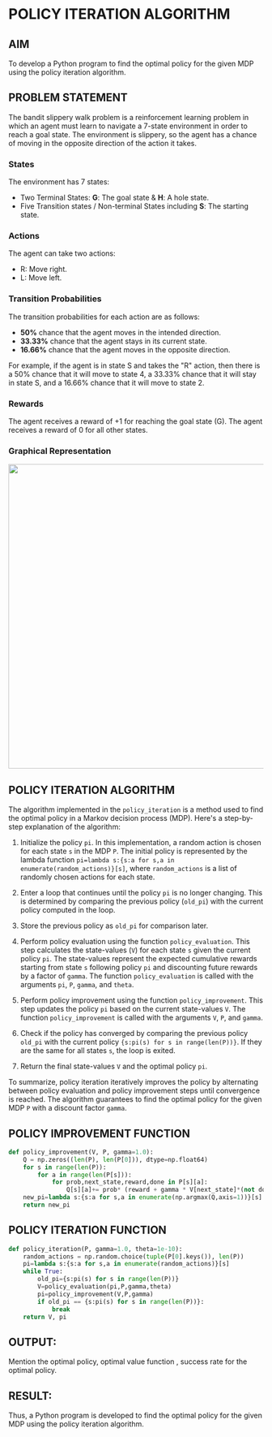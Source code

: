 # POLICY ITERATION ALGORITHM

## AIM
To develop a Python program to find the optimal policy for the given MDP using the policy iteration algorithm.

## PROBLEM STATEMENT
The bandit slippery walk problem is a reinforcement learning problem in which an agent must learn to navigate a 7-state environment in order to reach a goal state. The environment is slippery, so the agent has a chance of moving in the opposite direction of the action it takes.

### States

The environment has 7 states:
* Two Terminal States: **G**: The goal state & **H**: A hole state.
* Five Transition states / Non-terminal States including  **S**: The starting state.

### Actions

The agent can take two actions:

* R: Move right.
* L: Move left.

### Transition Probabilities

The transition probabilities for each action are as follows:

* **50%** chance that the agent moves in the intended direction.
* **33.33%** chance that the agent stays in its current state.
* **16.66%** chance that the agent moves in the opposite direction.

For example, if the agent is in state S and takes the "R" action, then there is a 50% chance that it will move to state 4, a 33.33% chance that it will stay in state S, and a 16.66% chance that it will move to state 2.

### Rewards

The agent receives a reward of +1 for reaching the goal state (G). The agent receives a reward of 0 for all other states.

### Graphical Representation
<p align="center">
<img width="600" src="https://github.com/ShafeeqAhamedS/RL_2_Policy_Eval/assets/93427237/e7af87e7-fe73-47fa-8bea-2040b7645e44"> </p>


## POLICY ITERATION ALGORITHM

The algorithm implemented in the `policy_iteration` is a method used to find the optimal policy in a Markov decision process (MDP). 
Here's a step-by-step explanation of the algorithm:

1. Initialize the policy `pi`. In this implementation, a random action is chosen for each state `s` in the MDP `P`. The initial policy is represented by the lambda function `pi=lambda s:{s:a for s,a in enumerate(random_actions)}[s]`, where `random_actions` is a list of randomly chosen actions for each state.

2. Enter a loop that continues until the policy `pi` is no longer changing. This is determined by comparing the previous policy (`old_pi`) with the current policy computed in the loop.

3. Store the previous policy as `old_pi` for comparison later.

4. Perform policy evaluation using the function `policy_evaluation`. This step calculates the state-values (`V`) for each state `s` given the current policy `pi`. The state-values represent the expected cumulative rewards starting from state `s` following policy `pi` and discounting future rewards by a factor of `gamma`. The function `policy_evaluation` is called with the arguments `pi`, `P`, `gamma`, and `theta`.

5. Perform policy improvement using the function `policy_improvement`. This step updates the policy `pi` based on the current state-values `V`. The function `policy_improvement` is called with the arguments `V`, `P`, and `gamma`.

6. Check if the policy has converged by comparing the previous policy `old_pi` with the current policy `{s:pi(s) for s in range(len(P))}`. If they are the same for all states `s`, the loop is exited.

7. Return the final state-values `V` and the optimal policy `pi`.

To summarize, policy iteration iteratively improves the policy by alternating between policy evaluation and policy improvement steps until convergence is reached. The algorithm guarantees to find the optimal policy for the given MDP `P` with a discount factor `gamma`.

## POLICY IMPROVEMENT FUNCTION
```py
def policy_improvement(V, P, gamma=1.0):
    Q = np.zeros((len(P), len(P[0])), dtype=np.float64)
    for s in range(len(P)):
        for a in range(len(P[s])):
            for prob,next_state,reward,done in P[s][a]:
                Q[s][a]+= prob* (reward + gamma * V[next_state]*(not done))
    new_pi=lambda s:{s:a for s,a in enumerate(np.argmax(Q,axis=1))}[s]
    return new_pi
```

## POLICY ITERATION FUNCTION
```py
def policy_iteration(P, gamma=1.0, theta=1e-10):
    random_actions = np.random.choice(tuple(P[0].keys()), len(P))
    pi=lambda s:{s:a for s,a in enumerate(random_actions)}[s]
    while True:
        old_pi={s:pi(s) for s in range(len(P))}
        V=policy_evaluation(pi,P,gamma,theta)
        pi=policy_improvement(V,P,gamma)
        if old_pi == {s:pi(s) for s in range(len(P))}:
            break
    return V, pi
```

## OUTPUT:
Mention the optimal policy, optimal value function , success rate for the optimal policy.

## RESULT:
Thus, a Python program is developed to find the optimal policy for the given MDP using the policy iteration algorithm.

